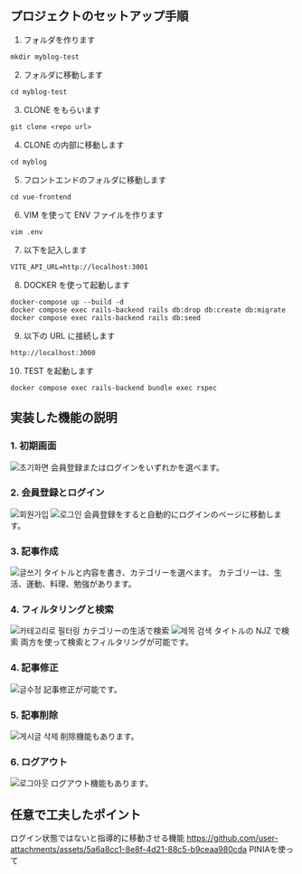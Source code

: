 ## プロジェクトのセットアップ手順

1. フォルダを作ります

```
mkdir myblog-test
```

2. フォルダに移動します

```
cd myblog-test
```

3. CLONE をもらいます

```
git clone <repo url>
```

4. CLONE の内部に移動します

```
cd myblog
```

5. フロントエンドのフォルダに移動します

```
cd vue-frontend
```

6. VIM を使って ENV ファイルを作ります

```
vim .env
```

7. 以下を記入します

```
VITE_API_URL=http://localhost:3001
```

8. DOCKER を使って起動します

```
docker-compose up --build -d
docker compose exec rails-backend rails db:drop db:create db:migrate
docker compose exec rails-backend rails db:seed
```

9. 以下の URL に接続します

```
http://localhost:3000
```

10. TEST を起動します

```
docker compose exec rails-backend bundle exec rspec
```

## 実装した機能の説明

### 1. 初期画面
![초기화면](https://github.com/user-attachments/assets/87adf5c4-83e3-455f-b285-4e081c4bb349)
会員登録またはログインをいずれかを選べます。

### 2. 会員登録とログイン
![회원가입](https://github.com/user-attachments/assets/274a2d6c-feeb-4f02-96f9-758d65fe1b52)
![로그인](https://github.com/user-attachments/assets/6ebcf9a8-0c8d-4855-8542-48d30679a639)
会員登録をすると自動的にログインのページに移動します。

### 3. 記事作成
![글쓰기](https://github.com/user-attachments/assets/606286f1-3a86-470d-b63d-3b3995756be0)
タイトルと内容を書き、カテゴリーを選べます。
カテゴリーは、生活、運動、料理、勉強があります。

### 4. フィルタリングと検索
![카테고리로 필터링](https://github.com/user-attachments/assets/f0b75c58-bd80-40d9-952f-1a39b80f97b0)
カテゴリーの生活で検索
![제목 검색](https://github.com/user-attachments/assets/54ff8efe-f922-4954-9c9b-f5a8be872065)
タイトルの NJZ で検索
両方を使って検索とフィルタリングが可能です。

### 4. 記事修正
![글수정](https://github.com/user-attachments/assets/7f47afd8-5e21-4bfb-8bb3-92078aaf7194)
記事修正が可能です。

### 5. 記事削除
![게시글 삭제](https://github.com/user-attachments/assets/fa855c50-8337-47fa-8937-cdb4476260a4)
削除機能もあります。

### 6. ログアウト
![로그아웃](https://github.com/user-attachments/assets/11187947-3c99-4b4d-8387-0fae34809e55)
ログアウト機能もあります。

## 任意で工夫したポイント
ログイン状態ではないと指導的に移動させる機能
https://github.com/user-attachments/assets/5a6a8cc1-8e8f-4d21-88c5-b9ceaa980cda
PINIAを使って


